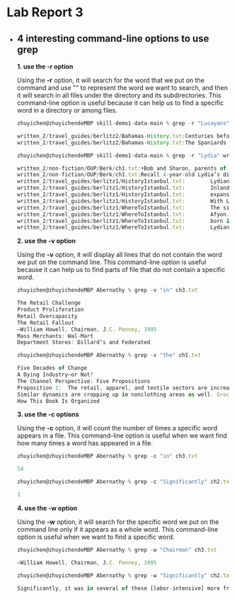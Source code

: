 # Lab Report 3

* ## 4 interesting command-line options to use grep
    
    **1. use the -r option**
    
    Using the **-r** option, it will search for the word that we put on the command and use "" to represent the word we want to search, and then it will search in  all files under the directory and its subdirectories. This command-line option is useful because it can help us to find a specific word in a directory or among files.
    
    ```js
    zhuyichen@zhuyichendeMBP skill-demo1-data-main % grep -r "Lucayans" written_2        
    
    written_2/travel_guides/berlitz2/Bahamas-History.txt:Centuries before the arrival of Columbus, a peaceful Amerindian people who called themselves the Luccucairi had settled in the Bahamas. Originally from South America, they had traveled up through the Caribbean islands, surviving by cultivating modest crops and from what they caught from sea and shore. Nothing in the experience of these gentle people could have prepared them for the arrival of the Pinta, the Niña, and the Santa Maria at San Salvador on 12 October 1492. Columbus believed that he had reached the East Indies and mistakenly called these people Indians. We know them today as the Lucayans. Columbus claimed the island and others in the Bahamas for his royal Spanish patrons, but not finding the gold and other riches he was seeking, he stayed for only two weeks before sailing towards Cuba.
    written_2/travel_guides/berlitz2/Bahamas-History.txt:The Spaniards never bothered to settle in the Bahamas, but the number of shipwrecks attest that their galleons frequently passed through the archipelago en route to and from the Caribbean, Florida, Bermuda, and their home ports. On Eleuthera the explorers dug a fresh-water well — at a spot now known as “Spanish Wells” — which was used to replenish the supplies of water on their ships before they began the long journey back to Europe with their cargoes of South American gold. As for the Lucayans, within 25 years all of them, perhaps some 30,000 people, were removed from the Bahamas to work — and die — in Spanish gold mines and on farms and pearl fisheries on Hispaniola (Haiti), Cuba, and elsewhere in the Caribbean.

    ```
    
    ```js
    zhuyichen@zhuyichendeMBP skill-demo1-data-main % grep -r "Lydia" written_2
    
    written_2/non-fiction/OUP/Berk/ch1.txt:•Bob and Sharon, parents of a 4-year-old: Our daughter, Lydia, could recite her ABCs and count from 1 to 20 by age 2 1/2. When we looked for a preschool, many programs appeared to do little more than let children play, so we chose one with lots of emphasis on academics. To me, Lydia’s preschool seems like great preparation for kindergarten and ﬁrst grade, but each morning, Lydia hates to go. Why is Lydia, who’s always been an upbeat, curious child, so unhappy?
    written_2/non-fiction/OUP/Berk/ch1.txt:Recall 4-year-old Lydia’s dislike of her academic preschool, described at the beginning of this chapter. Lydia’s negative reaction is certainly consistent with research ﬁndings. The behaviorist presumption that development can be mechanically engineered by social input, guaranteeing brighter, socially more mature children, is not borne out by the evidence.
    written_2/travel_guides/berlitz1/HistoryIstanbul.txt:        Lydians and Persians
    written_2/travel_guides/berlitz1/HistoryIstanbul.txt:        Inland from Ionia lived the wealthy and powerful Lydians,
    written_2/travel_guides/berlitz1/HistoryIstanbul.txt:        expansionism brought the bulk of Ionia under Lydian rule, but also
    written_2/travel_guides/berlitz1/HistoryIstanbul.txt:        With Lydia defeated, the Greek coastal cities lay open to
    written_2/travel_guides/berlitz1/WhereToIstanbul.txt:        The site of Sardis, the former capital of ancient Lydia,
    written_2/travel_guides/berlitz1/WhereToIstanbul.txt:        Afyon. The Lydians invented coinage, producing the first-ever coins of
    written_2/travel_guides/berlitz1/WhereToIstanbul.txt:        born in S myrna during this period. After the Lydian conquest of the
    written_2/travel_guides/berlitz1/WhereToIstanbul.txt:        Lydians, the Persians, and the Attalid kings of Pergamum, until 133
    ```
    
    **2. use the -v option**
    
    Using the **-v** option, it will display all lines that do not contain the word we put on the command line. This command-line option is useful because it can help us to find parts of file that do not contain a specific word.
    
    ```js
    zhuyichen@zhuyichendeMBP Abernathy % grep -v "in" ch3.txt
    
    The Retail Challenge
    Product Proliferation
    Retail Overcapacity
    The Retail Fallout
    —William Howell, Chairman, J.C. Penney, 1995
    Mass Merchants: Wal-Mart
    Department Stores: Dillard’s and Federated
    ```
    
    ```js
    zhuyichen@zhuyichendeMBP Abernathy % grep -v "the" ch1.txt

    Five Decades of Change
    A Dying Industry—or Not?
    The Channel Perspective: Five Propositions
    Proposition 1:  The retail, apparel, and textile sectors are increasingly linked as a channel through information and distribution relationships.
    Similar dynamics are cropping up in nonclothing areas as well. Grocery stores now stock a profusion of toothbrushes, Home Depot has shelves and shelves     of different light bulbs, and Dell offers custom-configured personal computers. The growing presence of fashion-basic elements in myriad consumer           products means that all retailers and suppliers may find new competitive opportunities using replenishment.
    How This Book Is Organized
    ```
    
    **3. use the -c options**
    
    Using the **-c** option, it will count the number of times a specific word appears in a file. This command-line option is useful when we want find how many times a word has appeared in a file.
    
    ```js
    zhuyichen@zhuyichendeMBP Abernathy % grep -c "in" ch3.txt
    
    54
    ```
    
    ```js
    zhuyichen@zhuyichendeMBP Abernathy % grep -c "Significantly" ch2.txt 
    
    1
    ```
    
    **4. use the -w option**
    
    Using the **-w** option, it will search for the specific word we put on the command line only if it appears as a whole word. This command-line option is useful when we want to find a specific word.
    
    ```js
    zhuyichen@zhuyichendeMBP Abernathy % grep -w "Chairman" ch3.txt
    
    —William Howell, Chairman, J.C. Penney, 1995
    ```
    
    ```js
    zhuyichen@zhuyichendeMBP Abernathy % grep -w "Significantly" ch2.txt
    
    Significantly, it was in several of these [labor-intensive] more fragmented industries—textiles, apparel, furniture, and some food processing—that the mass retailer (the department stores, mail-order houses and chain stores) began to coordinate the flow of goods from manufacturer to consumer. In those industries where substantial economies of scale and scope did not exist in production, high-volume flows through the processes of production and distribution came to be guided—and the resulting cost reductions achieved—by the buying departments of mass retailers, retailers who handled a variety of related products through their facilities.43
    ```
